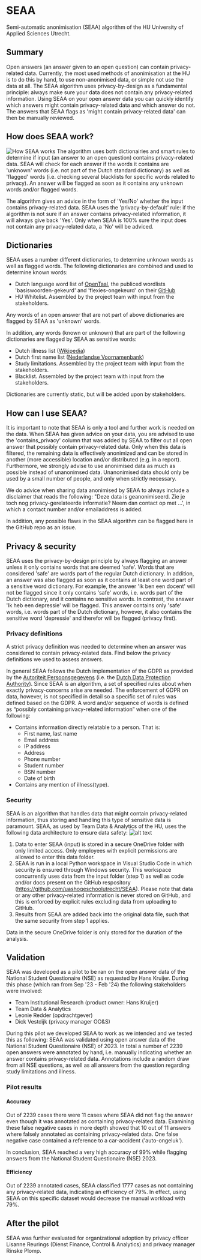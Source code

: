 # SEAA

Semi-automatic anonimisation (SEAA) algorithm of the HU University of Applied Sciences Utrecht.

## Summary
Open answers (an answer given to an open question) can contain privacy-related data. Currently, the most used methods of anonimisation at the HU is to do this by hand, to use non-anonimised data, or simple not use the data at all. The SEAA algorithm uses privacy-by-design as a fundamental principle: always make sure your data does not contain any privacy-related information. Using SEAA on your open answer data you can quickly identify which answers might contain privacy-related data and which answer do not. The answers that SEAA flags as 'might contain privacy-related data' can then be manually reviewed.  

## How does SEAA work?

![How SEAA works](image.png)
The algorithm uses both dictionairies and smart rules to determine if input (an answer to an open question) contains privacy-related data. SEAA will check for each answer if the words it contains are 'unknown' words (i.e. not part of the Dutch standard dictionary) as well as 'flagged' words (i.e. checking several blacklists for specific words related to privacy). An answer will be flagged as soon as it contains any unknown words and/or flagged words. 

The algorithm gives an advice in the form of 'Yes/No' whether the input contains privacy-related data. SEAA uses the 'privacy-by-default' rule: if the algorithm is not sure if an answer contains privacy-related information, it will always give back 'Yes'. Only when SEAA is 100% sure the input does not contain any privacy-related data, a 'No' will be adviced.

## Dictionaries

SEAA uses a number different dictionaries, to determine unknown words as well as flagged words. The following dictionaries are combined and used to determine known words:

- Dutch language word list of [OpenTaal](https://www.opentaal.org/), the publiced wordlists 'basiswoorden-gekeurd' and 'flexies-ongekeurd' on their [GitHub](https://github.com/OpenTaal/opentaal-wordlist)
- HU Whitelist. Assembled by the project team with input from the stakeholders. 

Any words of an open answer that are not part of above dictionaries are flagged by SEAA as 'unknown' words. 

In addition, any words (known or unknown) that are part of the following dictionaries are flagged by SEAA as sensitive words:

- Dutch illness list ([Wikipedia](https://nl.wikipedia.org/wiki/Lijst_van_aandoeningen))
- Dutch first name list ([Nederlandse Voornamenbank](https://nvb.meertens.knaw.nl/veelgesteldevragen))
- Study limitations. Assembled by the project team with input from the stakeholders. 
- Blacklist. Assembled by the project team with input from the stakeholders. 

Dictionaries are currently static, but will be added upon by stakeholders. 

## How can I use SEAA?
It is important to note that SEAA is only a tool and further work is needed on the data. When SEAA has given advice on your data, you are advised to use the 'contains_privacy' column that was added by SEAA to filter out all open answer that possibly contain privacy-related data. Only when this data is filtered, the remaining data is effectively anonimized and can be stored in another (more accessible) location and/or distributed (e.g. in a report). Furthermore, we strongly advise to use anonimised data as much as possible instead of unanonimsed data. Unanonimised data should only be used by a small number of people, and only when strictly necessary. 

We do advice when sharing data anonimised by SEAA to always include a disclaimer that reads the following: "Deze data is geanonimiseerd. Zie je toch nog privacy-gerelateerde informatie? Neem dan contact op met ...', in which a contact number and/or emailaddress is added. 

In addition, any possible flaws in the SEAA algorithm can be flagged here in the GitHub repo as an issue. 

## Privacy & security
SEAA uses the privacy-by-design principle by always flagging an answer unless it only contains words that are deemed 'safe'. Words that are considered 'safe' are words part of the regular Dutch dictionary. In addition, an answer was also flagged as soon as it contains at least one word part of a sensitive word dictionary. For example, the answer 'Ik ben een docent' will not be flagged since it only contains 'safe' words, i.e. words part of the Dutch dictionary, and it contains no sensitive words. In contrast, the answer 'Ik heb een depressie' will be flagged. This answer contains only 'safe' words, i.e. words part of the Dutch dictionary, however, it also contains the sensitive word 'depressie' and therefor will be flagged (privacy first). 

### Privacy definitions
A strict privacy definition was needed to determine when an answer was considered to contain privacy-related data. Find below the privacy definitions we used to assess answers. 

In general SEAA follows the Dutch implementation of the GDPR as provided by the [Autoriteit Persoonsgegevens](https://www.autoriteitpersoonsgegevens.nl/) (i.e. the [Dutch Data Protection Authority](https://www.autoriteitpersoonsgegevens.nl/en/about-the-dutch-dpa/tasks-and-powers-of-the-dutch-dpa)). Since SEAA is an algorithm, a set of specified rules about when exactly privacy-concerns arise are needed. The enforcement of GDPR on data, however, is not specified in detail so a specific set of rules was defined based on the GDPR.
A word and/or sequence of words is defined as “possibly containing privacy-related information” when one of the following:

- Contains information directly relatable to a person. That is:
  - First name, last name
  - Email address
  - IP address
  - Address
  - Phone number
  - Student number
  - BSN number
  - Date of birth
- Contains any mention of illness(type).

### Security
SEAA is an algorithm that handles data that might contain privacy-related information, thus storing and handling this type of sensitive data is paramount. SEAA, as used by Team Data & Analytics of the HU, uses the following data architecture to ensure data safety:
![alt text](image-1.png)

1. Data to enter SEAA (input) is stored in a secure OneDrive folder with only limited access. Only employees with explicit permissions are allowed to enter this data folder. 
2. SEAA is run in a local Python workspace in Visual Studio Code in which security is ensured through Windows security. This workspace concurrently uses data from the input folder (step 1) as well as code and/or docs present on the GitHub respository (https://github.com/uashogeschoolutrecht/SEAA). Please note that data or any other privacy-related information is never stored on GitHub, and this is enforced by explicit rules excluding data from uploading to GitHub. 
3. Results from SEAA are added back into the original data file, such that the same security from step 1 applies. 

Data in the secure OneDrive folder is only stored for the duration of the analysis. 

## Validation
SEAA was developed as a pilot to be ran on the open answer data of the National Student Questionaire (NSE) as requested by Hans Kruijer. During this phase (which ran from Sep '23 - Feb '24) the following stakeholders were involved:

- Team Institutional Research (product owner: Hans Kruijer)
- Team Data & Analytics
- Leonie Redder (opdrachtgever)
- Dick Vestdijk (privacy manager OO&S)

During this pilot we developed SEAA to work as we intended and we tested this as following: SEAA was validated using open answer data of the National Student Questionaire (NSE) of 2023. In total a number of 2239 open answers were annotated by hand, i.e. manually indicating whether an answer contains privacy-related data. Annotations include a random draw from all NSE questions, as well as all answers from the question regarding study limitations and illness. 

### Pilot results
#### Accuracy
Out of 2239 cases there were 11 cases where SEAA did not flag the answer even though it was annotated as containing privacy-related data. Examining these false negative cases in more depth showed that 10 out of 11 answers where falsely annotated as containing privacy-related data. One false negative case contained a reference to a car-accident ('auto-ongeluk').

In conclusion, SEAA reached a very high accuracy of 99% while flagging answers from the National Student Questionaire (NSE) 2023. 

#### Efficiency
Out of 2239 annotated cases, SEAA classified 1777 cases as not containing any privacy-related data, indicating an efficiency of 79%. In effect, using SEAA on this specific dataset would decrease the manual workload with 79%.  

## After the pilot
SEAA was further evaluated for organizational adoption by privacy officer Lisanne Reurings (Dienst Finance, Control & Analytics) and privacy manager Rinske Plomp. 

